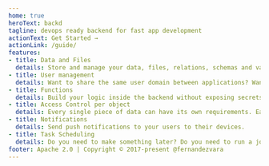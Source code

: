 ```yaml
---
home: true
heroText: backd
tagline: devops ready backend for fast app development
actionText: Get Started →
actionLink: /guide/
features:
- title: Data and Files
  details: Store and manage your data, files, relations, schemas and validations. Subcribe to receive real-time updates when data objects change.
- title: User management
  details: Want to share the same user domain between applications? Want different domains to just one app? Organize your user by groups.
- title: Functions 
  details: Build your logic inside the backend without exposing secrets or logic on the client code.
- title: Access Control per object
  details: Every single piece of data can have its own requirements. Easily define who and what can be read, write, delete, etc.  
- title: Notifications 
  details: Send push notifications to your users to their devices.
- title: Task Scheduling
  details: Do you need to make something later? Do you need to run a job every day, run some function for your users?
footer: Apache 2.0 | Copyright © 2017-present @fernandezvara
---
```

